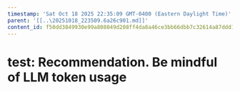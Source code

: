 ```yaml
---
timestamp: 'Sat Oct 18 2025 22:35:09 GMT-0400 (Eastern Daylight Time)'
parent: '[[..\20251018_223509.6a26c901.md]]'
content_id: f50dd3849930e99a808049d208ff4da8a46ce3bb66dbb7c32614a87ddd1d60dd
---
```


# test: Recommendation. Be mindful of LLM token usage
